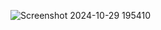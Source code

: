 ![Screenshot 2024-10-29 195410](https://github.com/user-attachments/assets/6215b7da-f89a-4057-a3ef-5666be8b6db6)
